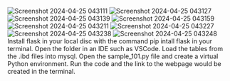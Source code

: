 ![Screenshot 2024-04-25 043111](https://github.com/Rugo05/ES113_project/assets/168040980/ac47de32-7e68-4197-9d81-53724a5d3a95)
![Screenshot 2024-04-25 043127](https://github.com/Rugo05/ES113_project/assets/168040980/6df35a39-90e5-4f5e-b61b-299b5bfa7da8)
![Screenshot 2024-04-25 043139](https://github.com/Rugo05/ES113_project/assets/168040980/547fd593-dd3b-4d82-a76d-b41d1e776e8c)
![Screenshot 2024-04-25 043159](https://github.com/Rugo05/ES113_project/assets/168040980/928b3d9a-7f25-4d7f-8867-5f3075318ebd)
![Screenshot 2024-04-25 043211](https://github.com/Rugo05/ES113_project/assets/168040980/642ee583-e0e7-411f-b48c-267e51c93eb4)
![Screenshot 2024-04-25 043227](https://github.com/Rugo05/ES113_project/assets/168040980/acc385bc-3956-4ff1-9095-80f044014511)
![Screenshot 2024-04-25 043238](https://github.com/Rugo05/ES113_project/assets/168040980/bf7428a6-ad44-4a3c-9edb-b2635642c122)
![Screenshot 2024-04-25 043248](https://github.com/Rugo05/ES113_project/assets/168040980/f120078c-6b0c-4715-83d6-7eda796dcb2d)
Install flask in your local disc with the command pip intall flask in your terminal.
Open the folder in an IDE such as VSCode.
Load the tables from the .ibd files into mysql.
Open the sample_101.py file and create a virtual Python environment.
Run the code and the link to the webpage would be created in the terminal.
